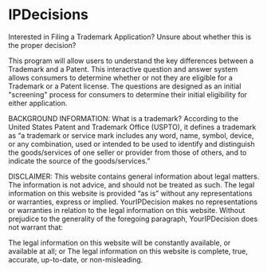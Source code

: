 # IPDecisions
Interested in Filing a Trademark Application? Unsure about whether this is the proper decision? 

This program will allow users to understand the key differences between a Trademark and a Patent. This interactive question and answer system allows consumers to determine whether or not they are eligible for a Trademark or a Patent license. The questions are designed as an initial "screening" process for consumers to determine their initial eligibility for either application.


BACKGROUND INFORMATION: What is a trademark? According to the United States Patent and Trademark Office (USPTO), it defines a trademark as “a trademark or service mark includes any word, name, symbol, device, or any combination, used or intended to be used to identify and distinguish the goods/services of one seller or provider from those of others, and to indicate the source of the goods/services.”


DISCLAIMER: This website contains general information about legal matters.  The information is not advice, and should not be treated as such. The legal information on this website is provided “as is” without any representations or warranties, express or implied. YourIPDecision makes no representations or warranties in relation to the legal information on this website. Without prejudice to the generality of the foregoing paragraph, YourIPDecision does not warrant that:

The legal information on this website will be constantly available, or available at all; or
The legal information on this website is complete, true, accurate, up-to-date, or non-misleading.
